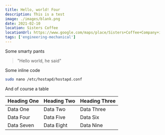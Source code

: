 ```yaml
---
title: Hello, world! Four
description: This is a test
image: ./images/blank.png
date: 2021-02-10
location: Sisters Coffee
locationUrl: https://www.google.com/maps/place/Sisters+Coffee+Company+in+The+Pearl+District/@45.5309085,-122.6842664,15z/data=!4m5!3m4!1s0x0:0x84cf73f21e3cbe6d!8m2!3d45.5308966!4d-122.6843197
tags: ['engineering-mechanical']
---
```


Some smarty pants

> "Hello world, he said"

Some inline code

```bash
sudo nano /etc/hostapd/hostapd.conf
```

And of course a table

| Heading One | Heading Two | Heading Three |
| ----------- | ----------- | ------------- |
| Data One    | Data Two    | Data Three    |
| Data Four   | Data Five   | Data Six      |
| Data Seven  | Data Eight  | Data Nine     |
